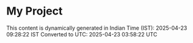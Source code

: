 # My Project

This content is dynamically generated in Indian Time (IST): 2025-04-23 09:28:22 IST
Converted to UTC: 2025-04-23 03:58:22 UTC
